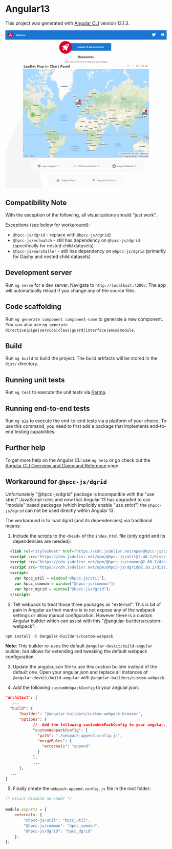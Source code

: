 # Angular13

This project was generated with [Angular CLI](https://github.com/angular/angular-cli) version 13.1.3.

![demo](./readme.gif)

## Compatibility Note

With the exception of the following, all visualizations should "just work".

Exceptions (see below for workaround):
* `@hpcc-js/dgrid` - replace with `@hpcc-js/dgrid2`
* `@hpcc-js/eclwatch` - still has dependency on `@hpcc-js/dgrid` (specifically for nested child datasets)
* `@hpcc-js/marshaller` - still has dependency on `@hpcc-js/dgrid` (primarily for Dashy and nested child datasets)

## Development server

Run `ng serve` for a dev server. Navigate to `http://localhost:4200/`. The app will automatically reload if you change any of the source files.

## Code scaffolding

Run `ng generate component component-name` to generate a new component. You can also use `ng generate directive|pipe|service|class|guard|interface|enum|module`.

## Build

Run `ng build` to build the project. The build artifacts will be stored in the `dist/` directory.

## Running unit tests

Run `ng test` to execute the unit tests via [Karma](https://karma-runner.github.io).

## Running end-to-end tests

Run `ng e2e` to execute the end-to-end tests via a platform of your choice. To use this command, you need to first add a package that implements end-to-end testing capabilities.

## Further help

To get more help on the Angular CLI use `ng help` or go check out the [Angular CLI Overview and Command Reference](https://angular.io/cli) page.

## Workaround for `@hpcc-js/dgrid`

Unfortunately "@hpcc-js/dgrid" package is incompatible with the "use strict" JavaScript rules and now that Angular 13 has upgraded to use "module" based packages (which implicitly enable "use strict") the `@hpcc-js/dgrid` can not be used directly within Angular 13.

The workaround is to load dgrid (and its dependencies) via traditional means:

1.  Include the scripts to the `<head>` of the `index.html` file (only dgrid and its dependencies are needed):
```html
  <link rel="stylesheet" href="https://cdn.jsdelivr.net/npm/@hpcc-js/common@2.66.1/font-awesome/css/font-awesome.min.css">
  <script src="https://cdn.jsdelivr.net/npm/@hpcc-js/util@2.46.1/dist/index.min.js"></script>
  <script src="https://cdn.jsdelivr.net/npm/@hpcc-js/common@2.66.1/dist/index.min.js"></script>
  <script src="https://cdn.jsdelivr.net/npm/@hpcc-js/dgrid@2.30.2/dist/index.min.js"></script>
  <script>
    var hpcc_util = window["@hpcc-js/util"];
    var hpcc_common = window["@hpcc-js/common"];
    var hpcc_dgrid = window["@hpcc-js/dgrid"];
  </script>
```

2. Tell webpack to treat those three packages as "external".  This is bit of pain in Angular as their mantra is to not expose any of the webpack settings or allow manual configuration.  However there is a custom Angular builder which can assist with this "@angular-builders/custom-webpack":
```sh
npm install -D @angular-builders/custom-webpack
```
**Note**:  This builder re-uses the default `@angular-devkit/build-angular` builder, but allows for extending and tweaking the default webpack configuration.

3. Update the angular.json file to use this custom builder instead of the default one.  Open your angular.json and replace all instances of `@angular-devkit/build-angular` with `@angular-builders/custom-webpack`.  

4. Add the following `customWebpackConfig` to your angular.json:
```json
"architect": {
   ...
  "build": {
      "builder": "@angular-builders/custom-webpack:browser",
      "options": {
            //  Add the following customWebPackConfig to your angular.json file.
            "customWebpackConfig": {
              "path": "./webpack-append.config.js",
              "mergeRules": {
                "externals": "append"
              }
            },
            ...
      },
  ...
}
```

5.  Finally create the `webpack-append.config.js` file in the root folder:
```js
/* eslint-disable no-undef */

module.exports = {
    externals: {
        "@hpcc-js/util": "hpcc_util",
        "@hpcc-js/common": "hpcc_common",
        "@hpcc-js/dgrid": "hpcc_dgrid"
    },
};
```
